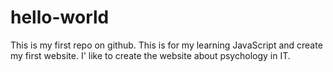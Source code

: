 hello-world
===========

This is my first repo on github. This is for my learning JavaScript and create my first website. I' like to create the website about psychology in IT.
